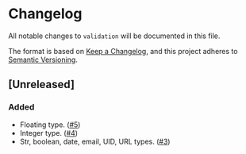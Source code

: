 # Changelog

All notable changes to `validation` will be documented in this file.

The format is based on [Keep a Changelog](https://keepachangelog.com/en/1.0.0/),
and this project adheres to [Semantic Versioning](https://semver.org/spec/v2.0.0.html).

## [Unreleased]

### Added
- Floating type. ([#5](https://github.com/phenixphp/validation/pull/5))
- Integer type. ([#4](https://github.com/phenixphp/validation/pull/4))
- Str, boolean, date, email, UID, URL types. ([#3](https://github.com/phenixphp/validation/pull/3))

